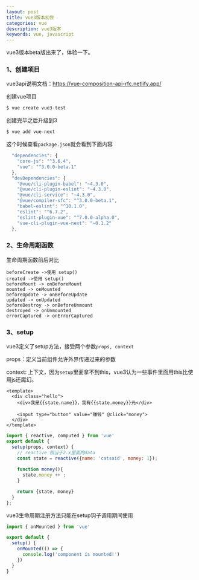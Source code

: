 ```yaml
---
layout: post
title: vue3版本初尝
categories: vue
description: vue3版本
keywords: vue, javascript
---
```


vue3版本beta版出来了，体验一下。

### 1、创建项目

vue3api说明文档：https://vue-composition-api-rfc.netlify.app/

创建vue项目

```js
$ vue create vue3-test
```

创建完毕之后升级到3

```js
$ vue add vue-next
```

这个时候查看`package.json`就会看到下面内容

```js
  "dependencies": {
    "core-js": "^3.6.4",
    "vue": "^3.0.0-beta.1"
  },
  "devDependencies": {
    "@vue/cli-plugin-babel": "~4.3.0",
    "@vue/cli-plugin-eslint": "~4.3.0",
    "@vue/cli-service": "~4.3.0",
    "@vue/compiler-sfc": "^3.0.0-beta.1",
    "babel-eslint": "^10.1.0",
    "eslint": "^6.7.2",
    "eslint-plugin-vue": "^7.0.0-alpha.0",
    "vue-cli-plugin-vue-next": "~0.1.2"
  },
```

### 2、生命周期函数

生命周期函数前后对比

```
beforeCreate ->使用 setup()
created ->使用 setup()
beforeMount -> onBeforeMount
mounted -> onMounted
beforeUpdate -> onBeforeUpdate
updated -> onUpdated
beforeDestroy -> onBeforeUnmount
destroyed -> onUnmounted
errorCaptured -> onErrorCaptured
```

### 3、setup

vue3定义了setup方法，接受两个参数`props, context`

props：定义当前组件允许外界传递过来的参数

context: 上下文，因为`setup`里面拿不到this，vue3认为一些事件里面用this比使用js还魔幻。

```
<template>
  <div class="hello">
    <div>我是{{state.name}}，我有{{state.money}}元</div>

    <input type="button" value="赚钱" @click="money">
  </div>
</template>
```

```js
import { reactive, computed } from 'vue'
export default {
  setup(props, context) {
    // reactive 相当于2.x里面的data
    const state = reactive({name: 'catsaid', money: 1});
    
    function money(){
      state.money ++ ;
    }

    return {state, money}
  }
};
```

vue3生命周期注册方法只能在setup钩子调用期间使用

```js
import { onMounted } from 'vue'

export default {
  setup() {
    onMounted(() => {
      console.log('component is mounted!')
    })
  }
}
```


